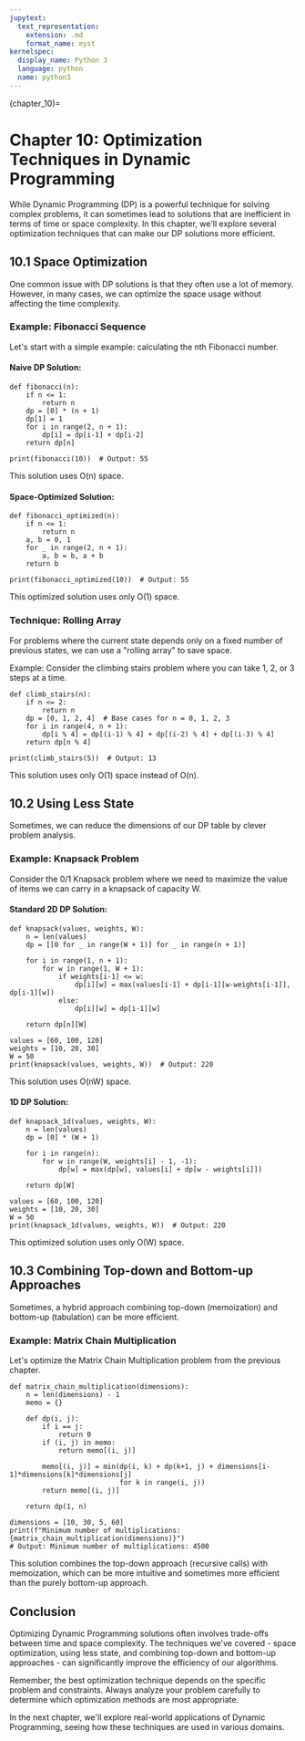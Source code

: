 ```yaml
---
jupytext:
  text_representation:
    extension: .md
    format_name: myst
kernelspec:
  display_name: Python 3
  language: python
  name: python3
---
```


(chapter_10)=

# Chapter 10: Optimization Techniques in Dynamic Programming

While Dynamic Programming (DP) is a powerful technique for solving complex problems, it can sometimes lead to solutions that are inefficient in terms of time or space complexity. In this chapter, we'll explore several optimization techniques that can make our DP solutions more efficient.

## 10.1 Space Optimization

One common issue with DP solutions is that they often use a lot of memory. However, in many cases, we can optimize the space usage without affecting the time complexity.

### Example: Fibonacci Sequence

Let's start with a simple example: calculating the nth Fibonacci number.

#### Naive DP Solution:

```{code-cell} python3
def fibonacci(n):
    if n <= 1:
        return n
    dp = [0] * (n + 1)
    dp[1] = 1
    for i in range(2, n + 1):
        dp[i] = dp[i-1] + dp[i-2]
    return dp[n]

print(fibonacci(10))  # Output: 55
```

This solution uses O(n) space.

#### Space-Optimized Solution:

```{code-cell} python3
def fibonacci_optimized(n):
    if n <= 1:
        return n
    a, b = 0, 1
    for _ in range(2, n + 1):
        a, b = b, a + b
    return b

print(fibonacci_optimized(10))  # Output: 55
```

This optimized solution uses only O(1) space.

### Technique: Rolling Array

For problems where the current state depends only on a fixed number of previous states, we can use a "rolling array" to save space.

Example: Consider the climbing stairs problem where you can take 1, 2, or 3 steps at a time.

```{code-cell} python3
def climb_stairs(n):
    if n <= 2:
        return n
    dp = [0, 1, 2, 4]  # Base cases for n = 0, 1, 2, 3
    for i in range(4, n + 1):
        dp[i % 4] = dp[(i-1) % 4] + dp[(i-2) % 4] + dp[(i-3) % 4]
    return dp[n % 4]

print(climb_stairs(5))  # Output: 13
```

This solution uses only O(1) space instead of O(n).

## 10.2 Using Less State

Sometimes, we can reduce the dimensions of our DP table by clever problem analysis.

### Example: Knapsack Problem

Consider the 0/1 Knapsack problem where we need to maximize the value of items we can carry in a knapsack of capacity W.

#### Standard 2D DP Solution:

```{code-cell} python3
def knapsack(values, weights, W):
    n = len(values)
    dp = [[0 for _ in range(W + 1)] for _ in range(n + 1)]
    
    for i in range(1, n + 1):
        for w in range(1, W + 1):
            if weights[i-1] <= w:
                dp[i][w] = max(values[i-1] + dp[i-1][w-weights[i-1]], dp[i-1][w])
            else:
                dp[i][w] = dp[i-1][w]
    
    return dp[n][W]

values = [60, 100, 120]
weights = [10, 20, 30]
W = 50
print(knapsack(values, weights, W))  # Output: 220
```

This solution uses O(nW) space.

#### 1D DP Solution:

```{code-cell} python3
def knapsack_1d(values, weights, W):
    n = len(values)
    dp = [0] * (W + 1)
    
    for i in range(n):
        for w in range(W, weights[i] - 1, -1):
            dp[w] = max(dp[w], values[i] + dp[w - weights[i]])
    
    return dp[W]

values = [60, 100, 120]
weights = [10, 20, 30]
W = 50
print(knapsack_1d(values, weights, W))  # Output: 220
```

This optimized solution uses only O(W) space.

## 10.3 Combining Top-down and Bottom-up Approaches

Sometimes, a hybrid approach combining top-down (memoization) and bottom-up (tabulation) can be more efficient.

### Example: Matrix Chain Multiplication

Let's optimize the Matrix Chain Multiplication problem from the previous chapter.

```{code-cell} python3
def matrix_chain_multiplication(dimensions):
    n = len(dimensions) - 1
    memo = {}
    
    def dp(i, j):
        if i == j:
            return 0
        if (i, j) in memo:
            return memo[(i, j)]
        
        memo[(i, j)] = min(dp(i, k) + dp(k+1, j) + dimensions[i-1]*dimensions[k]*dimensions[j]
                           for k in range(i, j))
        return memo[(i, j)]
    
    return dp(1, n)

dimensions = [10, 30, 5, 60]
print(f"Minimum number of multiplications: {matrix_chain_multiplication(dimensions)}")
# Output: Minimum number of multiplications: 4500
```

This solution combines the top-down approach (recursive calls) with memoization, which can be more intuitive and sometimes more efficient than the purely bottom-up approach.

## Conclusion

Optimizing Dynamic Programming solutions often involves trade-offs between time and space complexity. The techniques we've covered - space optimization, using less state, and combining top-down and bottom-up approaches - can significantly improve the efficiency of our algorithms.

Remember, the best optimization technique depends on the specific problem and constraints. Always analyze your problem carefully to determine which optimization methods are most appropriate.

In the next chapter, we'll explore real-world applications of Dynamic Programming, seeing how these techniques are used in various domains.